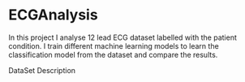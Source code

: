 # ECGAnalysis

In this project I analyse 12 lead ECG dataset labelled with the patient condition. I train different machine learning models to learn the classification model from the dataset and compare the results. 

DataSet Description
